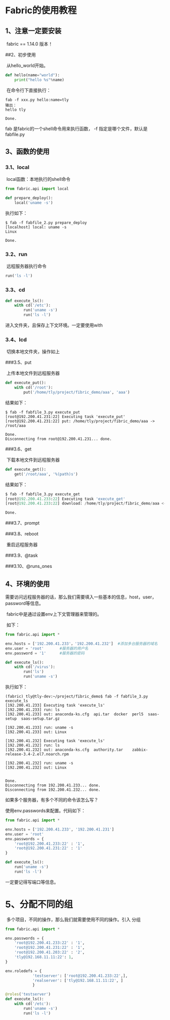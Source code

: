 # Fabric的使用教程

## 1、注意一定要安装

​	fabric == 1.14.0 版本！



##2、初步使用

​	从hello_world开始。

```python
def hello(name="world"):
    print("hello %s"%name)
```

​	在命令行下直接执行：

```shell
fab -f xxx.py hello:name=tly
输出：
hello tly

Done.
```

fab 是fabric的一个shell命令用来执行函数， -f 指定是哪个文件，默认是fabfile.py  



## 3、函数的使用

### 3.1、local

​	local函数：本地执行的shell命令

```python
from fabric.api import local

def prepare_deploy():
    local('uname -s')
```

执行如下：

```shell
$ fab -f fabfile_2.py prepare_deploy
[localhost] local: uname -s
Linux

Done.
```

### 3.2、run

​	远程服务器执行命令

```python
run('ls -l')
```



### 3.3、cd

```python
def execute_ls():
    with cd('/etc'):
        run('uname -s')
        run('ls -l')
```

进入文件夹，且保存上下文环境。一定要使用with



### 3.4、lcd

​	切换本地文件夹，操作如上

###3.5、put

​	上传本地文件到远程服务器

```python
def execute_put():
    with cd('/root'):
        put('/home/tly/project/fibric_demo/aaa', 'aaa')

```

结果如下：

```shell
$ fab -f fabfile_3.py execute_put
[root@192.200.41.231:22] Executing task 'execute_put'
[root@192.200.41.231:22] put: /home/tly/project/fibric_demo/aaa -> /root/aaa

Done.
Disconnecting from root@192.200.41.231... done.
```

###3.6、get

​	下载本地文件到远程服务器

```python
def execute_get():
    get('/root/aaa', '%(path)s')
```

结果如下：

```python
$ fab -f fabfile_3.py execute_get
[root@192.200.41.233:22] Executing task 'execute_get'
[root@192.200.41.233:22] download: /home/tly/project/fibric_demo/aaa <- /root/aaa

Done.
```

###3.7、prompt

###3.8、reboot

​	重启远程服务器

###3.9、@task

###3.10、@runs_ones

## 4、环境的使用

​	需要访问远程服务器的话，那么我们需要填入一些基本的信息，host，user，password等信息。

​	fabric中是通过设置env上下文管理器来管理的。

​	如下：

```python
from fabric.api import *

env.hosts = ['192.200.41.233'，'192.200.41.232']  #添加多台服务器的域名
env.user = 'root'		#服务器的用户名
env.password = '1'		#服务器的密码

def execute_ls():
    with cd('/virus'):
    	run('ls')
    	run('uname -s')
```

执行如下：

```shell
(fabric) tly@tly-dev:~/project/fibric_demo$ fab -f fabfile_3.py execute_ls
[192.200.41.233] Executing task 'execute_ls'
[192.200.41.233] run: ls
[192.200.41.233] out: anaconda-ks.cfg  api.tar  docker  perl5  saas-setup  saas-setup.tar.gz

[192.200.41.233] run: uname -s
[192.200.41.233] out: Linux

[192.200.41.232] Executing task 'execute_ls'
[192.200.41.232] run: ls
[192.200.41.232] out: anaconda-ks.cfg  authority.tar	zabbix-release-3.4-2.el7.noarch.rpm

[192.200.41.232] run: uname -s
[192.200.41.232] out: Linux


Done.
Disconnecting from 192.200.41.233... done.
Disconnecting from 192.200.41.232... done.
```

如果多个服务器，有多个不同的命令该怎么写？

使用env.passwords来配置。代码如下：

```python
from fabric.api import *

env.hosts = ['192.200.41.233', '192.200.41.231']
env.user = 'root'
env.passwords = {
    'root@192.200.41.233:22' : '1',
    'root@192.200.41.231:22' : '1'
}

def execute_ls():
    run('uname -s')
    run('ls -l')
```

一定要记得写端口等信息。



# 5、分配不同的组

​	多个项目，不同的操作，那么我们就需要使用不同的操作。引入 分组

```python
from fabric.api import *

env.passwords = {
    'root@192.200.41.233:22' : '1',
    'root@192.200.41.231:22' : '1',
    'root@192.200.41.203:22' : '2',
    'tly@192.168.11.11:22': 1,
}

env.roledefs = {
            'testserver': ['root@192.200.41.233:22',],  
            'realserver': ['tly@192.168.11.11:22', ]
            }

@roles('testserver')
def execute_ls():
    with cd('/etc'):
        run('uname -s')
        run('ls -l')
```



​	

​	